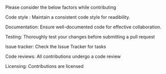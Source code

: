 Please consider the below factors while contributing

Code style :
Maintain a consistent code style for readibility.

Documentation:
Ensure well-documented code for effective collaboration.

Testing:
Thoroughly test your changes before submitting a pull request

Issue tracker:
Check the Issue Tracker for tasks

Code reviews:
All contributions undergo a code review

Licensing:
Contributions are licensed







